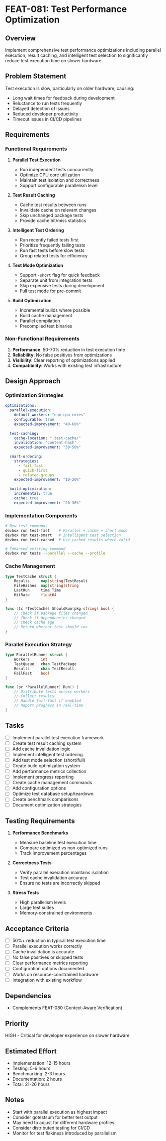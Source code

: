 # FEAT-081: Test Performance Optimization

## Overview
Implement comprehensive test performance optimizations including parallel execution, result caching, and intelligent test selection to significantly reduce test execution time on slower hardware.

## Problem Statement
Test execution is slow, particularly on older hardware, causing:
- Long wait times for feedback during development
- Reluctance to run tests frequently
- Delayed detection of issues
- Reduced developer productivity
- Timeout issues in CI/CD pipelines

## Requirements

### Functional Requirements
1. **Parallel Test Execution**
   - Run independent tests concurrently
   - Optimize CPU core utilization
   - Maintain test isolation and correctness
   - Support configurable parallelism level

2. **Test Result Caching**
   - Cache test results between runs
   - Invalidate cache on relevant changes
   - Skip unchanged package tests
   - Provide cache hit/miss statistics

3. **Intelligent Test Ordering**
   - Run recently failed tests first
   - Prioritize frequently failing tests
   - Run fast tests before slow tests
   - Group related tests for efficiency

4. **Test Mode Optimization**
   - Support `-short` flag for quick feedback
   - Separate unit from integration tests
   - Skip expensive tests during development
   - Full test mode for pre-commit

5. **Build Optimization**
   - Incremental builds where possible
   - Build cache management
   - Parallel compilation
   - Precompiled test binaries

### Non-Functional Requirements
1. **Performance**: 50-70% reduction in test execution time
2. **Reliability**: No false positives from optimizations
3. **Visibility**: Clear reporting of optimizations applied
4. **Compatibility**: Works with existing test infrastructure

## Design Approach

### Optimization Strategies
```yaml
optimizations:
  parallel-execution:
    default-workers: "num-cpu-cores"
    configurable: true
    expected-improvement: "40-60%"
  
  test-caching:
    cache-location: ".test-cache/"
    invalidation: "content-hash"
    expected-improvement: "30-50%"
  
  smart-ordering:
    strategies:
      - fail-fast
      - quick-first
      - related-groups
    expected-improvement: "10-20%"
  
  build-optimization:
    incremental: true
    cache: true
    expected-improvement: "20-30%"
```

### Implementation Components
```bash
# New test commands
devbox run test-fast    # Parallel + cache + short mode
devbox run test-smart   # Intelligent test selection
devbox run test-cached  # Use cached results where valid

# Enhanced existing command
devbox run tests --parallel --cache --profile
```

### Cache Management
```go
type TestCache struct {
    Results     map[string]TestResult
    FileHashes  map[string]string
    LastRun     time.Time
    HitRate     float64
}

func (tc *TestCache) ShouldRun(pkg string) bool {
    // Check if package files changed
    // Check if dependencies changed
    // Check cache age
    // Return whether test should run
}
```

### Parallel Execution Strategy
```go
type ParallelRunner struct {
    Workers     int
    TestQueue   chan TestPackage
    Results     chan TestResult
    FailFast    bool
}

func (pr *ParallelRunner) Run() {
    // Distribute tests across workers
    // Collect results
    // Handle fail-fast if enabled
    // Report progress in real-time
}
```

## Tasks
- [ ] Implement parallel test execution framework
- [ ] Create test result caching system
- [ ] Add cache invalidation logic
- [ ] Implement intelligent test ordering
- [ ] Add test mode selection (short/full)
- [ ] Create build optimization system
- [ ] Add performance metrics collection
- [ ] Implement progress reporting
- [ ] Create cache management commands
- [ ] Add configuration options
- [ ] Optimize test database setup/teardown
- [ ] Create benchmark comparisons
- [ ] Document optimization strategies

## Testing Requirements
1. **Performance Benchmarks**
   - Measure baseline test execution time
   - Compare optimized vs non-optimized runs
   - Track improvement percentages

2. **Correctness Tests**
   - Verify parallel execution maintains isolation
   - Test cache invalidation accuracy
   - Ensure no tests are incorrectly skipped

3. **Stress Tests**
   - High parallelism levels
   - Large test suites
   - Memory-constrained environments

## Acceptance Criteria
- [ ] 50%+ reduction in typical test execution time
- [ ] Parallel execution works correctly
- [ ] Cache invalidation is accurate
- [ ] No false positives or skipped tests
- [ ] Clear performance metrics reporting
- [ ] Configuration options documented
- [ ] Works on resource-constrained hardware
- [ ] Integration with existing workflow

## Dependencies
- Complements FEAT-080 (Context-Aware Verification)

## Priority
HIGH - Critical for developer experience on slower hardware

## Estimated Effort
- Implementation: 12-15 hours
- Testing: 5-6 hours
- Benchmarking: 2-3 hours
- Documentation: 2 hours
- Total: 21-26 hours

## Notes
- Start with parallel execution as highest impact
- Consider gotestsum for better test output
- May need to adjust for different hardware profiles
- Consider distributed testing for CI/CD
- Monitor for test flakiness introduced by parallelism